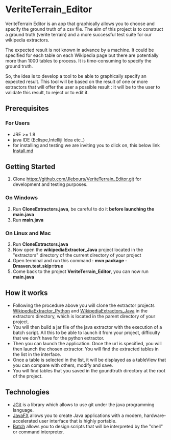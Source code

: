 # VeriteTerrain_Editor

VeriteTerrain Editor is an app that graphically allows you to choose and specify the ground truth of a csv file.
The aim of this project is to construct a ground truth (verite terrain) and a more successful test suite for our
wikipedia extractors.

The expected result is not known in advance by a machine. It could be specified for each table on each Wikipedia page
but there are potentially more than 1000 tables to process. It is time-consuming to specify the ground truth.

So, the idea is to develop a tool to be able to graphically specify an expected result.
This tool will be based on the result of one or more extractors that will offer the user a possible result :
it will be to the user to validate this result, to reject or to edit it.

## Prerequisites
### For Users
* JRE >= 1.8
* java IDE  (Eclispe,Intelliji Idea etc..)
* for installing and testing we are inviting you to click on, this below link
  [Install.md](https://github.com/Jlebours/VeriteTerrain_Editor/blob/master/INSTALL.md)

## Getting Started
1) Clone https://github.com/Jlebours/VeriteTerrain_Editor.git for development and testing purposes.
### On Windows
2) Run **CloneExtractors.java**, be careful to do it **before launching the main.java**
3) Run **main.java**
### On Linux and Mac
2) Run **CloneExtractors.java**
3) Now open the **wikipediaExtractor_Java** project located in the "extractors" directory of the current directory of your project
4) Open terminal and run this command : **mvn package -Dmaven.test.skip=true**
5) Come back to the project **VeriteTerrain_Editor**, you can now run **main.java**

## How it works
* Following the procedure above you will clone the extractor projects [WikipediaExtractor_Python](https://github.com/Jlebours/WikipediaExtractor_Python)
  and [WikipediaExtractors_Java](https://github.com/Jlebours/PDL_1920_groupe-7) in the extractors directory,
  which is located in the parent directory of your project.
* You will then build a jar file of the java extractor with the execution of a batch script. 
  All this to be able to launch it from your project, difficulty that we don't have for the python extractor.
* Then you can launch the application. Once the url is specified, you will then launch the chosen extractor.
  You will find the extracted tables in the list in the interface.
* Once a table is selected in the list, it will be displayed as a tableView that you can compare with others,
  modify and save.
* You will find tables that you saved in the goundtruth directory at the root of the project.

## Technologies
* [JGit](https://git-scm.com/book/fr/v2/Annexe-B%3A-Embarquer-Git-dans-vos-applications-JGit) is a library 
  which allows to use git under the java programming language.
* [JavaFX](https://openjfx.io/openjfx-docs/) allows you to create Java applications with a modern, hardware-accelerated 
  user interface that is highly portable. 
* [Batch](https://windows.developpez.com/cours/ligne-commande/?page=page_24) allows you to design scripts 
  that will be interpreted by the "shell" or command interpreter.
  

  